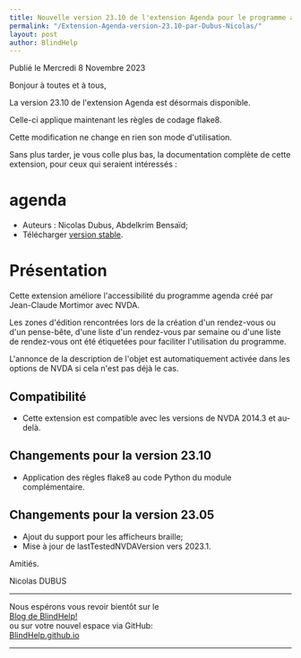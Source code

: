 ```yaml
---
title: Nouvelle version 23.10 de l'extension Agenda pour le programme agenda créé par Jean-Claude Mortimor avec NVDA, par Nicolas DUBUS
permalink: "/Extension-Agenda-version-23.10-par-Dubus-Nicolas/"
layout: post
author: BlindHelp
---
```


<footer>Publié le Mercredi 8 Novembre 2023</footer>


Bonjour à toutes et à tous, 


La version 23.10 de l'extension Agenda est désormais disponible. 


Celle-ci applique maintenant les règles de codage flake8. 


Cette modification ne change en rien son mode d'utilisation. 

Sans plus tarder, je vous colle plus bas, la documentation complète de cette extension, pour ceux qui seraient intéressés :


# agenda

* Auteurs : Nicolas Dubus, Abdelkrim Bensaïd;
* Télécharger [version stable][1].


# Présentation #

Cette extension améliore l'accessibilité du programme agenda créé par Jean-Claude Mortimor avec NVDA.

Les zones d'édition rencontrées lors de la création d'un rendez-vous ou d'un pense-bête, d'une liste d'un rendez-vous par semaine ou d'une liste de rendez-vous ont été étiquetées pour faciliter l'utilisation du programme.

L'annonce de la description de l'objet est automatiquement activée dans les options de NVDA si cela n'est pas déjà le cas.

## Compatibilité ##

* Cette extension est compatible avec les versions de NVDA 2014.3 et au-delà.

## Changements pour la version 23.10 ##

* Application des règles flake8 au code Python du module complémentaire.

## Changements pour la version 23.05 ##

* Ajout du support pour les afficheurs braille;
* Mise à jour de lastTestedNVDAVersion vers 2023.1.


[1]: https://github.com/ndubus/agenda/releases/download/v23.05/agenda-23.05.nvda-addon


Amitiés.    

Nicolas DUBUS    

---

Nous espérons vous revoir bientôt sur le      
[Blog de BlindHelp!](http://blindhelp.blogspot.fr/)                    
ou sur  votre nouvel espace via GitHub:                     
[BlindHelp.github.io](https://blindhelp.github.io)                    

---